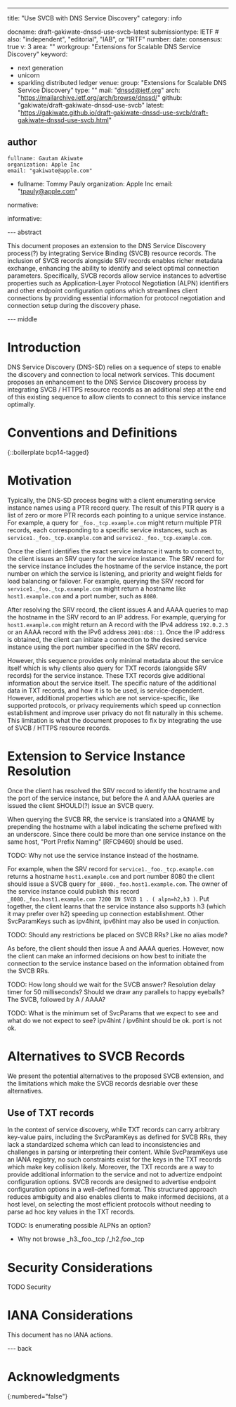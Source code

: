 ---
title: "Use SVCB with DNS Service Discovery"
category: info

docname: draft-gakiwate-dnssd-use-svcb-latest
submissiontype: IETF  # also: "independent", "editorial", "IAB", or "IRTF"
number:
date:
consensus: true
v: 3
area: ""
workgroup: "Extensions for Scalable DNS Service Discovery"
keyword:
 - next generation
 - unicorn
 - sparkling distributed ledger
venue:
  group: "Extensions for Scalable DNS Service Discovery"
  type: ""
  mail: "dnssd@ietf.org"
  arch: "https://mailarchive.ietf.org/arch/browse/dnssd/"
  github: "gakiwate/draft-gakiwate-dnssd-use-svcb"
  latest: "https://gakiwate.github.io/draft-gakiwate-dnssd-use-svcb/draft-gakiwate-dnssd-use-svcb.html"

author
 -
    fullname: Gautam Akiwate
    organization: Apple Inc
    email: "gakiwate@apple.com"
 -
    fullname: Tommy Pauly
    organization: Apple Inc
    email: "tpauly@apple.com"

normative:

informative:

--- abstract

This document proposes an extension to the DNS Service Discovery process(?) by
integrating Service Binding (SVCB) resource records. The inclusion of SVCB
records alongside SRV records enables richer metadata exchange, enhancing the
ability to identify and select optimal connection parameters. Specifically, SVCB
records allow service instances to advertise properties such as
Application-Layer Protocol Negotiation (ALPN) identifiers and other endpoint
configuration options which streamlines client connections by providing
essential information for protocol negotiation and connection setup during the
discovery phase.

--- middle

# Introduction

DNS Service Discovery (DNS-SD) relies on a sequence of steps to enable the
discovery and connection to local network services.  This document proposes an
enhancement to the DNS Service Discovery process by integrating SVCB / HTTPS
resource records as an additional step at the end of this existing sequence to
allow clients to connect to this service instance optimally.

# Conventions and Definitions

{::boilerplate bcp14-tagged}

# Motivation
Typically, the DNS-SD process begins with a client enumerating service instance
names using a PTR record query. The result of this PTR query is a list of zero
or more PTR records each pointing to a unique service instance. For example, a
query for `_foo._tcp.example.com` might return multiple PTR records, each
corresponding to a specific service instances, such as
`service1._foo._tcp.example.com` and `service2._foo._tcp.example.com`.

Once the client identifies the exact service instance it wants to connect to,
the client issues an SRV query for the service instance. The SRV record for the
service instance includes the hostname of the service instance, the port number
on which the service is listening, and priority and weight fields for load
balancing or failover. For example, querying the SRV record for
`service1._foo._tcp.example.com` might return a hostname like `host1.example.com`
and a port number, such as `8080`.

After resolving the SRV record, the client issues A and AAAA queries to map the
hostname in the SRV record to an IP address. For example, querying for
`host1.example.com` might return an A record with the IPv4 address `192.0.2.3` or an
AAAA record with the IPv6 address `2001:db8::1`. Once the IP address is obtained,
the client can initiate a connection to the desired service instance using the
port number specified in the SRV record.

However, this sequence provides only minimal metadata about the service itself
which is why clients also query for TXT records (alongside SRV records) for the
service instance. These TXT records give additional information about the
service itself. The specific nature of the additional data in TXT records, and
how it is to be used, is service-dependent. However, additional properties which
are not service-specific, like supported protocols, or privacy requirements
which speed up connection establishment and improve user privacy do not fit
naturally in this scheme. This limitation is what the document proposes to fix
by integrating the use of SVCB / HTTPS resource records.

# Extension to Service Instance Resolution

Once the client has resolved the SRV record to identify the hostname and the port
of the service instance, but before the A and AAAA queries are issued the client
SHOULD(?) issue an SVCB query.

When querying the SVCB RR, the service is translated into a QNAME by prepending
the hostname with a label indicating the scheme prefixed with an underscore.
Since there could be more than one service instance on the same host, "Port
Prefix Naming" [RFC9460] should be used.

TODO: Why not use the service instance instead of the hostname.

For example, when the SRV record for `service1._foo._tcp.example.com` returns a
hostname `host1.example.com` and port number 8080 the client should issue a SVCB
query for `_8080._foo.host1.example.com`. The owner of the service instance could
publish this record `_8080._foo.host1.example.com 7200 IN SVCB 1 . ( alpn=h2,h3
)`. Put together, the client learns that the service instance also supports h3
(which it may prefer over h2) speeding up connection establishment. Other
SvcParamKeys such as ipv4hint, ipv6hint may also be used in conjuction.

TODO: Should any restrictions be placed on SVCB RRs? Like no alias mode?

As before, the client should then issue A and AAAA queries. However, now the
client can make an informed decisions on how best to initiate the connection to
the service instance based on the information obtained from the SVCB RRs.

TODO: How long should we wait for the SVCB answer? Resolution delay timer for 50
milliseconds?  Should we draw any parallels to happy eyeballs? The SVCB,
followed by A / AAAA?

TODO: What is the minimum set of SvcParams that we expect to see
and what do we not expect to see? ipv4hint / ipv6hint should be ok.
port is not ok.

# Alternatives to SVCB Records

We present the potential alternatives to the proposed SVCB extension, and the
limitations which make the SVCB records desriable over these alternatives.

## Use of TXT records

In the context of service discovery, while TXT records can carry arbitrary
key-value pairs, including the SvcParamKeys as defined for SVCB RRs, they lack a
standardized schema which can lead to inconsistencies and challenges in parsing
or interpreting their content. While SvcParamKeys use an IANA registry, no such
constraints exist for the keys in the TXT records which make key collision
likely.  Moreover, the TXT records are a way to provide additional information
to the service and not to advertize endpoint configuration options. SVCB records
are designed to advertise endpoint configuration options in a well-defined
format. This structured approach reduces ambiguity and also enables clients to
make informed decisions, at a host level, on selecting the most efficient
protocols without needing to parse ad hoc key values in the TXT records.

TODO: Is enumerating possible ALPNs an option?
- Why not browse _h3._foo._tcp /_h2._foo_._tcp

# Security Considerations

TODO Security

# IANA Considerations

This document has no IANA actions.

--- back

# Acknowledgments

{:numbered="false"}
